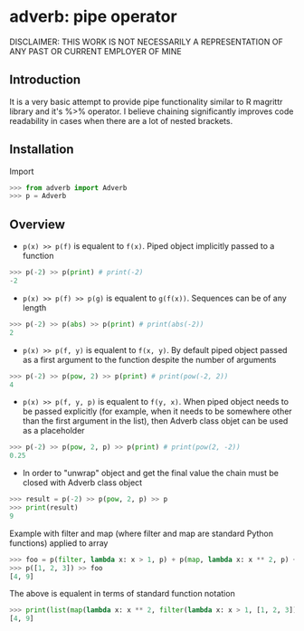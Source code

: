 # adverb: pipe operator

DISCLAIMER: THIS WORK IS NOT NECESSARILY A REPRESENTATION OF ANY PAST OR CURRENT EMPLOYER OF MINE

## Introduction

It is a very basic attempt to provide pipe functionality similar to R magrittr library and it's %>% operator. I believe chaining significantly improves code readability in cases when there are a lot of nested brackets.

## Installation

Import
```python
>>> from adverb import Adverb
>>> p = Adverb
```

## Overview

- `p(x) >> p(f)` is equalent to `f(x)`. Piped object implicitly passed to a function

```python
>>> p(-2) >> p(print) # print(-2)
-2
```

- `p(x) >> p(f) >> p(g)` is equalent to `g(f(x))`. Sequences can be of any length

```python
>>> p(-2) >> p(abs) >> p(print) # print(abs(-2))
2
```

- `p(x) >> p(f, y)` is equalent to `f(x, y)`. By default piped object passed as a first argument to the function despite the number of arguments

```python
>>> p(-2) >> p(pow, 2) >> p(print) # print(pow(-2, 2))
4
```

- `p(x) >> p(f, y, p)` is equalent to `f(y, x)`. When piped object needs to be passed explicitly (for example, when it needs to be somewhere other than the first argument in the list), then Adverb class objet can be used as a placeholder

```python
>>> p(-2) >> p(pow, 2, p) >> p(print) # print(pow(2, -2))
0.25
```


- In order to "unwrap" object and get the final value the chain must be closed with Adverb class object
```python
>>> result = p(-2) >> p(pow, 2, p) >> p
>>> print(result)
9
```




Example with filter and map (where filter and map are standard Python functions) applied to array
```python
>>> foo = p(filter, lambda x: x > 1, p) + p(map, lambda x: x ** 2, p) + p(list) + p(print)
>>> p([1, 2, 3]) >> foo
[4, 9]
```
The above is equalent in terms of standard function notation
```python
>>> print(list(map(lambda x: x ** 2, filter(lambda x: x > 1, [1, 2, 3]))))
[4, 9]
```
